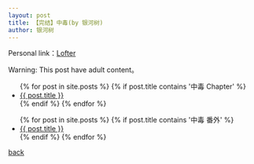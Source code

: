 ```yaml
---
layout: post
title: 【完结】中毒(by 银河树)
author: 银河树
---
```


Personal link：[Lofter](https://yinheshu.lofter.com/)

Warning: This post have adult content。

<ul>
  {% for post in site.posts %}
    {% if post.title contains '中毒 Chapter' %}
      <li>
        <a href="{{ post.url }}">{{ post.title }}</a>
      </li>
    {% endif %}
  {% endfor %}
</ul>

<ul>
  {% for post in site.posts %}
    {% if post.title contains '中毒 番外' %}
      <li>
        <a href="{{ post.url }}">{{ post.title }}</a>
      </li>
    {% endif %}
  {% endfor %}
</ul>


[back](https://allforyanchen.github.io/)
